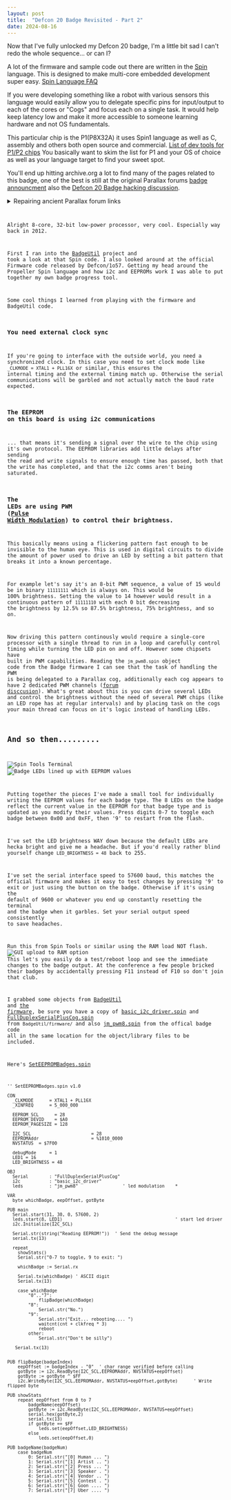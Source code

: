 ```yaml
---
layout: post
title:  "Defcon 20 Badge Revisited - Part 2"
date: 2024-08-16
---
```


Now that I've fully unlocked my Defcon 20 badge, I'm a little bit sad I can't redo the whole sequence... or can I?

A lot of the firmware and sample code out there are written in the [Spin](https://www.parallax.com/package/propeller-manual/) language. This is designed to make multi-core embedded development super easy. [Spin Language FAQ](https://www.parallax.com/propeller/qna/Content/QnaTopics/QnaSpin.htm)

If you were developing something like a robot with various sensors this language would easily allow you to delegate specific pins for input/output to each of the cores or "Cogs" and focus each on a single task. It would help keep latency low and make it more accessible to someone learning hardware and not OS fundamentals. 

This particular chip is the P1(P8X32A) it uses Spin1 language as well as C, assembly and others both open source and commercial. [List of dev tools for P1/P2 chips](https://www.parallax.com/propeller-2/programming-tools/) You basically want to skim the list for P1 and your OS of choice as well as your language target to find your sweet spot. 

You'll end up hitting archive.org a lot to find many of the pages related to this badge, one of the best is still at the original Parallax forums [badge announcment](https://forums.parallax.com/discussion/141494/article-parallax-propeller-on-def-con-20-badge-start-here) also the  [Defcon 20 Badge hacking discussion](https://forums.parallax.com/discussion/141567/How-did-you-hack-your-DEF-CON-20-Badge).

<details>
<summary>Repairing ancient Parallax forum links</summary>
The Parallax discussion form had a redesign at some point so here's how to re-work the URL and find the new location:

Example:
<code>https://forums.parallax.com/showthread.php?141494-Article-Parallax-Propeller-on-DEF-CON-20-Badge-Start-Here!</code>
Replace "showthread.php?" with a "discussion/" then the dash after the article number should also be a "/" resulting in:
<code>https://forums.parallax.com/discussion/141494/Article-Parallax-Propeller-on-DEF-CON-20-Badge-Start-Here</code>


Same for the hacking discussion:
<code>https://forums.parallax.com/showthread.php/141567-How-did-you-hack-your-DEF-CON-20-Badge</code>
Becomes:
<code>https://forums.parallax.com/discussion/141567/How-did-you-hack-your-DEF-CON-20-Badge</code>

That way you won't have to deal with broken links in the internet archive.</details>

Alright 8-core, 32-bit low-power processor, very cool. Especially way back in 2012.  

First I ran into the [BadgeUtil](https://gist.github.com/indrora/3190747) project and took a look at that Spin code. I also looked around at the official Firmware code released by Defcon/1o57. Getting my head around the Propeller Spin language and how i2c and EEPROMs work I was able to put together my own badge progress tool. 

Some cool things I learned from playing with the firmware and BadgeUtil code. 
### You need external clock sync
If you're going to interface with the outside world, you need a synchronized clock. In this case you need to set clock mode like <code>_CLKMODE      = XTAL1 + PLL16X</code> or similar, this ensures the internal timing and the external timing match up.  Otherwise the serial communications will be garbled and not actually match the baud rate expected.
### The EEPROM on this board is using i2c communications
... that means it's sending a signal over the wire to the chip using it's own protocol. The EEPROM libraries add little delays after sending the read and write signals to ensure enough time has passed, both that the write has completed, and that the i2c comms aren't being saturated.
### The LEDs are using PWM (<a href="https://en.wikipedia.org/wiki/Pulse-width_modulation#Power_delivery">Pulse Width Modulation</a>) to control their brightness.
This basically means using a flickering pattern fast enough to be invisible to the human eye. This is used in digital circuits to divide the amount of power used to drive an LED by setting a bit pattern that breaks it into a known percentage.

For example let's say it's an 8-bit PWM sequence, a value of 15 would be in binary `11111111` which is always on. This would be 100% brightness. Setting the value to 14 however would result in a continuous pattern of `11111110` with each 0 bit decreasing the brightness by 12.5% so 87.5% brightness, 75% brightness, and so on. 

Now driving this pattern continously would require a single-core processor with a single thread to run in a loop and carefully control timing while turning the LED pin on and off. However some chipsets have built in PWM capabilities. Reading the `jm_pwm8.spin` object code from the Badge firmware I can see that the task of handling the PWM is being delegated to a Parallax cog, additionally each cog appears to have 2 dedicated PWM channels ([forum disccusion](https://forums.parallax.com/discussion/175192/controlling-rgb-leds-with-pwm-in-spin)). What's great about this is you can drive several LEDs and control the brightness without the need of several PWM chips (like an LED rope has at regular intervals) and by placing task on the cogs your main thread can focus on it's logic instead of handling LEDs.

## And so then.........

![Spin Tools Terminal](/images/spintoolsterm.jpg)
![Badge LEDs lined up with EEPROM values](/images/eeprom_and_badge_leds.png)

Putting together the pieces I've made a small tool for individually writing the EEPROM values for each badge type. The 8 LEDs on the badge reflect the current value in the EEPROM for that badge type and is updated as you modify their values. Press digits 0-7 to toggle each badge between 0x00 and 0xFF, then '9' to restart from the flash. 

I've set the LED brightness WAY down because the default LEDs are hecka bright and give me a headache.  But if you'd really rather blind yourself change `LED_BRIGHTNESS = 48` back to 255. 

I've set the serial interface speed to 57600 baud, this matches the official firmware and makes it easy to test changes by pressing '9' to exit or just using the button on the badge. Otherwise if it's using the default of 9600 or whatever you end up constantly resetting the terminal and the badge when it garbles. Set your serial output speed consistently to save headaches.

Run this from Spin Tools or similar using the RAM load NOT flash. 
![GUI upload to RAM option](/images/ram_to_terminal.jpg) This let's you easily do a test/reboot loop and see the immediate changes to the badge output. At the conference a few people bricked their badges by accidentally pressing F11 instead of F10 so don't join that club. 

I grabbed some objects from [BadgeUtil](https://gist.github.com/indrora/3190747#file-badgeutil-zip) and [the firmware](https://forums.parallax.com/discussion/141494/Article-Parallax-Propeller-on-DEF-CON-20-Badge-Start-Here#Discussion_141494), be sure you have a copy of [basic_i2c_driver.spin](/assets/Basic_I2C_Driver.spin) and [FullDuplexSerialPlusCog.spin](/assets/FullDuplexSerialPlusCog.spin) from `BadgeUtil/firmware/` and also [jm_pwm8.spin](/assets/jm_pwm8.spin) from the offical badge code all in the same location for the object/library files to be included. 

Here's [SetEEPROMBadges.spin](/assets/SetEEPROMBadges.spin)

```
'' SetEEPROMBadges.spin v1.0

CON
  _CLKMODE      = XTAL1 + PLL16X
  _XINFREQ      = 5_000_000

  EEPROM_SCL      = 28
  EEPROM_DEVID    = $A0
  EEPROM_PAGESIZE = 128

  I2C_SCL                       = 28
  EEPROMAddr                    = %1010_0000
  NVSTATUS  = $7F00

  debugMode     = 1
  LED1 = 16
  LED_BRIGHTNESS = 48

OBJ
  Serial        : "FullDuplexSerialPlusCog"
  i2c           : "basic_i2c_driver"
  leds          : "jm_pwm8"                 ' led modulation    *

VAR
  byte whichBadge, eepOffset, gotByte

PUB main
  Serial.start(31, 30, 0, 57600, 2)
  leds.start(8, LED1)                                           ' start led driver
  i2c.Initialize(I2C_SCL)

  Serial.str(string("Reading EEPROM!"))  ' Send the debug message
  serial.tx(13)

  repeat
    showStats()
    Serial.str("0-7 to toggle, 9 to exit: ")

    whichBadge := Serial.rx

    Serial.tx(whichBadge) ' ASCII digit
    Serial.tx(13)

    case whichBadge
        "0".."7":
            flipBadge(whichBadge)
        "8":
            Serial.str("No.")
        "9":
            Serial.str("Exit... rebooting.... ")
            waitcnt(cnt + clkfreq * 3)
            reboot
        other:
            Serial.str("Don't be silly")

   Serial.tx(13)


PUB flipBadge(badgeIndex)
    eepOffset := badgeIndex - "0"  ' char range verified before calling
    gotByte := i2c.ReadByte(I2C_SCL,EEPROMAddr, NVSTATUS+eepOffset)
    gotByte := gotByte ^ $FF
    i2c.WriteByte(I2C_SCL,EEPROMAddr, NVSTATUS+eepOffset,gotByte)      ' Write flipped byte

PUB showStats
    repeat eepOffset from 0 to 7
        badgeName(eepOffset)
        gotByte := i2c.ReadByte(I2C_SCL,EEPROMAddr, NVSTATUS+eepOffset)
        serial.hex(gotByte,2)
        serial.tx(13)
        if gotByte == $FF
            leds.set(eepOffset,LED_BRIGHTNESS)
        else
            leds.set(eepOffset,0)

PUB badgeName(badgeNum)
    case badgeNum
        0: Serial.str("[0] Human ... ")
        1: Serial.str("[1] Artist .. ")
        2: Serial.str("[2] Press ... ")
        3: Serial.str("[3] Speaker . ")
        4: Serial.str("[4] Vendor .. ")
        5: Serial.str("[5] Contest . ")
        6: Serial.str("[6] Goon .... ")
        7: Serial.str("[7] Uber .... ")
```